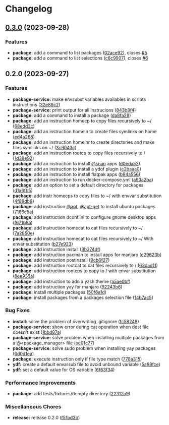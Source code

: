 # Changelog

## [0.3.0](https://github.com/yunielrc/ydf/compare/v0.2.0...v0.3.0) (2023-09-28)


### Features

* **package:** add a command to list packages ([02ace92](https://github.com/yunielrc/ydf/commit/02ace92dadd4cd6c733ab6eef0f4a9619cd88fba)), closes [#5](https://github.com/yunielrc/ydf/issues/5)
* **package:** add a command to list selections ([c6c9907](https://github.com/yunielrc/ydf/commit/c6c99077bd09ff22fb0dc0020fa02c53ebdf2668)), closes [#6](https://github.com/yunielrc/ydf/issues/6)

## 0.2.0 (2023-09-27)


### Features

* **package-service:** make envsubst variables availables in scripts instructions ([32e89c2](https://github.com/yunielrc/ydf/commit/32e89c228e27f819a839ba45e345cdf916f5a2be))
* **package-service:** print output for all instrucions ([843b8f4](https://github.com/yunielrc/ydf/commit/843b8f408d44fddbef407208c4e8ab3b27f8b589))
* **package:** add a command to install a package ([da8fa28](https://github.com/yunielrc/ydf/commit/da8fa2812294335145fcd8d74d57a12359e6b42e))
* **package:** add an instruction homecp to copy files recursively to ~/ ([68edd3c](https://github.com/yunielrc/ydf/commit/68edd3cb9ae3232fd9f906d790df5768d6c4b29e))
* **package:** add an instruction homeln to create files symlinks on home ([ed4a268](https://github.com/yunielrc/ydf/commit/ed4a2684c579d0afe3e09be262fc422d7b81adad))
* **package:** add an instruction homelnr to create directories and make files symlinks on ~/ ([3c9043c](https://github.com/yunielrc/ydf/commit/3c9043cbc77d417756d540b94f7c29516838a5e1))
* **package:** add an instruction rootcp to copy files recursively to / ([1d38e92](https://github.com/yunielrc/ydf/commit/1d38e92eea665f7043369abe7963d506fbf26658))
* **package:** add an instruction to install [@snap](https://github.com/snap) apps ([d0eda52](https://github.com/yunielrc/ydf/commit/d0eda52c03a974043e43d4cbc9be0885899750c4))
* **package:** add an instruction to install a ydof plugin ([e2baaa0](https://github.com/yunielrc/ydf/commit/e2baaa0c9c4a9855f26a49ebcb8f7201c906f7b5))
* **package:** add an instruction to install flatpak apps ([b94a556](https://github.com/yunielrc/ydf/commit/b94a55639bcbb01e4d34e5cde8579c9dbc499afd))
* **package:** add an instruction to run docker-compose.yml ([a93a2ba](https://github.com/yunielrc/ydf/commit/a93a2ba066f974e6afc1033939c7eabb9e3a01d0))
* **package:** add an option to set a default directory for packages ([d1a6fb5](https://github.com/yunielrc/ydf/commit/d1a6fb521355c6dd787bcf83dd1834672a96efbb))
* **package:** add instr homecps to copy files to ~/ with envvar substitution ([4f89db9](https://github.com/yunielrc/ydf/commit/4f89db9bfc364ac712f16b16b0d81eefbda9d798))
* **package:** add instruction [@apt](https://github.com/apt), [@apt-get](https://github.com/apt-get) to install ubuntu packages ([7186c5a](https://github.com/yunielrc/ydf/commit/7186c5a59c549b8bf8f2e1f5aec91a573752dfea))
* **package:** add instruction dconf.ini to configure gnome desktop apps ([f671b8a](https://github.com/yunielrc/ydf/commit/f671b8a88e364fd732d5d6f9ba66b6b525d4523a))
* **package:** add instruction homecat to cat files recursively to ~/ ([7a2850e](https://github.com/yunielrc/ydf/commit/7a2850e019baa50386570d40fd86a26cce0f4eb6))
* **package:** add instruction homecat to cat files recursively to ~/ With envar substitution ([b27e923](https://github.com/yunielrc/ydf/commit/b27e923faa4bce465943288b1afe68a04ab8b111))
* **package:** add instruction install ([3b374df](https://github.com/yunielrc/ydf/commit/3b374df3e63a9be0c04e82fd152a5874ea2547a3))
* **package:** add instruction pacman to install apps for manjaro ([e29623b](https://github.com/yunielrc/ydf/commit/e29623b1a66474554c11c8ad698db3325ae44120))
* **package:** add instruction postinstall ([9cb6f27](https://github.com/yunielrc/ydf/commit/9cb6f27a98d8d483d155db365adafb62fa9abacc))
* **package:** add instruction rootcat to cat files recursively to / ([63dad11](https://github.com/yunielrc/ydf/commit/63dad11432bb80195d62ee54076599d8b37d69b4))
* **package:** add instruction rootcps to copy to / with envar substitution ([8ee935a](https://github.com/yunielrc/ydf/commit/8ee935aeae7af6741cd2592b212c92ba5a605e5e))
* **package:** add instruction to add a yzsh theme ([a5ae0bf](https://github.com/yunielrc/ydf/commit/a5ae0bf4ed6c61f43edb6776c3b0ac8974e1b2b7))
* **package:** add instruction yay for manjaro ([92243b6](https://github.com/yunielrc/ydf/commit/92243b651c7b96ecf094a7ade8bc08af86b4321d))
* **package:** install multiple packages ([50f6a1d](https://github.com/yunielrc/ydf/commit/50f6a1dd3d9b016595376f072bd395eca52a8bd7))
* **package:** install packages from a packages selection file ([14b7ac5](https://github.com/yunielrc/ydf/commit/14b7ac57f8d38a5e21f151672dc4d51e00aea921))


### Bug Fixes

* **install:** solve the problem of overwriting .gitignore ([fc58248](https://github.com/yunielrc/ydf/commit/fc58248fd58c8b27b205005fa002e8d8e70c9ff0))
* **package-service:** show error during cat operation when dest file doesn't exist ([1bbd87a](https://github.com/yunielrc/ydf/commit/1bbd87a222a0a4fc2f9de1d1a9f412c4264f5eed))
* **package-service:** solve problem when installing multiple packages from a @&lt;package_manager&gt; file ([ee01c77](https://github.com/yunielrc/ydf/commit/ee01c773e82e757e37a130d7c03f3ee2774c83de))
* **package-service:** solve sudo problem when installing yay packages ([6d0d1ea](https://github.com/yunielrc/ydf/commit/6d0d1eae6beba7a8f4f4d2ccbd9d1f8443051bc3))
* **package:** execute instruction only if file type match ([778a315](https://github.com/yunielrc/ydf/commit/778a31558089e6dbf8ed8dfd61fc1b4cbb2c4526))
* **ydf:** create a default envarsub file to avoid unbound variable ([5a88fce](https://github.com/yunielrc/ydf/commit/5a88fce4ecc0e8a2eb5eab6ae46a2e1cf9a62740))
* **ydf:** set a default value for OS variable ([6f63f34](https://github.com/yunielrc/ydf/commit/6f63f34885f963ea12753f18793d4cd4040a53c7))


### Performance Improvements

* **package:** add tests/fixtures/0empty directory ([22312a9](https://github.com/yunielrc/ydf/commit/22312a940436e4633d03c1a094ff412d972d0598))


### Miscellaneous Chores

* **release:** release 0.2.0 ([f51bd3b](https://github.com/yunielrc/ydf/commit/f51bd3be7ff725d41b77eb74f7f96622ad774176))
